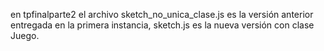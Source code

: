 en tpfinalparte2 el archivo sketch_no_unica_clase.js es la versión anterior entregada en la primera instancia, sketch.js es la nueva versión con clase Juego.
